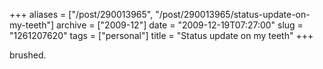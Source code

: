 +++
aliases = ["/post/290013965", "/post/290013965/status-update-on-my-teeth"]
archive = ["2009-12"]
date = "2009-12-19T07:27:00"
slug = "1261207620"
tags = ["personal"]
title = "Status update on my teeth"
+++

brushed.
